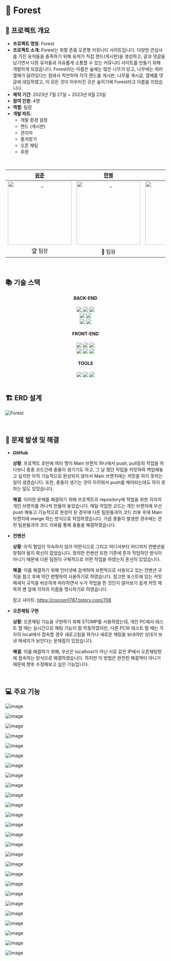 # 🌲 Forest

## 🌈 프로젝트 개요
- **프로젝트 명칭**: Forest
- **프로젝트 소개**: Forest는 취향 존중 오픈형 커뮤니티 사이트입니다. 다양한 관심사를 가진 유저들을 충족하기 위해 유저가 직접 랜드(게시판)을 생성하고, 글과 댓글을 남기면서 다른 유저들과 자유롭게 소통할 수 있는 커뮤니티 사이트를 만들기 위해 개발하게 되었습니다. Forest라는 이름은 숲에는 많은 나무가 있고, 나무에는 여러 열매가 달려있다는 점에서 착안하여 각각 랜드를 게시판, 나무를 게시글, 열매를 댓글에 대입하였고, 이 모든 것이 어우러진 곳은 숲이기에 Forest라고 이름을 지었습니다.
- **제작 기간**: 2023년 7월 27일 ~ 2023년 8월 23일
- **참여 인원**: 4명
- **역할**: 팀장
- **개발 파트**:
  - 개발 환경 설정
  - 랜드 (게시판)
  - 관리자
  - 즐겨찾기
  - 오픈 채팅
  - 후원


<br/>

|            [원준](https://github.com/WonjunS)             |            [한별](https://github.com/blackhabin)               |             [우현](https://github.com/kkwh)             |             [선아](https://github.com/seonaK)             |              
| :----------------------------------------------------------: | :----------------------------------------------------------: | :----------------------------------------------------------: | :----------------------------------------------------------: | 
| <img src="https://avatars.githubusercontent.com/u/93713151?v=4" width=200px alt="_"/> | <img src="https://avatars.githubusercontent.com/u/126144148?v=4" width=200px alt="_"/> | <img src="https://avatars.githubusercontent.com/u/121307297?v=4" width=200px alt="_"/> | <img src="https://avatars.githubusercontent.com/u/134375418?v=4" width=200px alt="_"> | 
|                         🏆 팀장                         |                         🌱 팀원                        |                           🌵 부팀장                           |                           🌷 팀원                           |                           🌻 공룡                           |    


<br/>


## 📚 기술 스택

<div align=center> 

  <h4>BACK-END</h4>
  <img src="https://img.shields.io/badge/java-007396?style=for-the-badge&logo=java&logoColor=white">
  <img src="https://img.shields.io/badge/oracle-F80000?style=for-the-badge&logo=oracle&logoColor=white">
  <img src="https://img.shields.io/badge/gradle-02303A?style=for-the-badge&logo=gradle&logoColor=white">  

  <br>
  
  <img src="https://img.shields.io/badge/spring%20boot-6DB33F?style=for-the-badge&logo=springboot&logoColor=white"> 
  <img src="https://img.shields.io/badge/spring%20security-6DB33F?style=for-the-badge&logo=springsecurity&logoColor=white">

  <br>
  
  <img src="https://img.shields.io/badge/thymeleaf-005F0F?style=for-the-badge&logo=thymeleaf&logoColor=white">
  <img src="https://img.shields.io/badge/axios-000000?style=for-the-badge&logo=axios&logoColor=white">
  
  <br>
  
  <h4>FRONT-END</h4>
  <img src="https://img.shields.io/badge/html5-E34F26?style=for-the-badge&logo=html5&logoColor=white"> 
  <img src="https://img.shields.io/badge/css-1572B6?style=for-the-badge&logo=css3&logoColor=white">
  <img src="https://img.shields.io/badge/javascript-F7DF1E?style=for-the-badge&logo=javascript&logoColor=black"> 
  

  <br>
  
  <img src="https://img.shields.io/badge/bootstrap-7952B3?style=for-the-badge&logo=bootstrap&logoColor=white">
  <img src="https://img.shields.io/badge/jquery-0769AD?style=for-the-badge&logo=jquery&logoColor=white"> 
  <img src="https://img.shields.io/badge/chart.js-FF6384?style=for-the-badge&logo=chartdotjs&logoColor=white">

  <br>

  <h4>TOOLS</h4>
  <img src="https://img.shields.io/badge/github-181717?style=for-the-badge&logo=github&logoColor=white">
  <img src="https://img.shields.io/badge/git-F05032?style=for-the-badge&logo=git&logoColor=white">
  <img src="https://img.shields.io/badge/eclipse-2C2255?style=for-the-badge&logo=eclipse&logoColor=white">

</div>

<br>

## 🏗️ ERD 설계

![Forest](https://github.com/WonjunS/Forest/assets/93713151/8e275292-759b-4300-aad5-1c02c7abb4da)

<br>

## 🔔 문제 발생 및 해결

- **GitHub**

  **상황**: 프로젝트 초반에 여러 명이 Main 브랜치 하나에서 push, pull등의 작업을 하다보니 종종 코드간에 충돌이 생기기도 하고,
  그 날 했던 작업을 커밋하여 백업해놓고 싶지만 아직 기능적으로 완성되지 않아서 Main 브랜치에는 커밋을 하지 못하는 일이 생겼습니다.
  또한, 충돌이 생기는 것이 두려워서 push를 해야되는데도 하지 못하는 일도 있었습니다.


  **해결**: 이러한 문제를 해결하기 위해 프로젝트의 repository에 작업을 위한 각자의 개인 브랜치를 하나씩 만들어 놓았습니다. 
  매일 작업한 코드는 개인 브랜치에 우선 push 해놓고 기능적으로 완성이 된 경우에 다른 팀원들과의 코드 리뷰 후에 Main 브랜치에 merge
  하는 방식으로 작업하였습니다. 가끔 충돌이 발생한 경우에는 관련 팀원들과의 코드 리뷰를 통해 충돌을 해결하였습니다.
  

- **컨벤션**

  **상황**: 아직 협업이 익숙하지 않아 어떤식으로 그리고 어디서부터 어디까지 컨벤션을 맞춰야 될지 확신이 없었습니다.
  정의한 컨벤션 또한 기존에 혼자 작업하던 방식이 아니기 때문에 다른 팀원이 구체적으로 어떤 작업을 하였는지 혼선이 있었습니다.


  **해결**: 이를 해결하기 위해 인터넷에 검색하여 보편적으로 사용되고 있는 컨벤션 규칙을 참고 후에 약간 변형하여 사용하기로 하였습니다.
  참고한 포스트에 있는 커밋 메세지 규칙을 비슷하게 따라하면서 누가 작업을 한 것인지 알아보기 쉽게 커밋 제목의 맨 앞에 각자의 이름을
  명시하기로 하였습니다.

  참고 사이트: https://cocoon1787.tistory.com/708


- **오픈채팅 구현**

  **상황**: 오픈채팅 기능을 구현하기 위해 STOMP를 사용하였는데, 개인 PC에서 테스트 할 때는 실시간으로 채팅 기능이 잘 작동하였지만,
  다른 PC와 테스트 할 때는 각자의 local에서 접속할 경우 새로고침을 하거나 새로운 채팅을 보내야만 상대가 보낸 메세지가 보인다는
  문제점이 있었습니다.

  **해결**: 이를 해결하기 위해, 우선은 localhost가 아닌 서로 같은 IP에서 오픈채팅방에 접속하는 방식으로 해결하였습니다.
  하지만 이 방법은 완전한 해결책이 아니기 때문에 향후 수정해보고 싶은 기능입니다.

<br>

## 💻 주요 기능

<!-- 메인 -->

![image](https://github.com/WonjunS/Forest/assets/93713151/8fb6acdd-b366-4d6e-b8d4-ebcd63276aab)

![image](https://github.com/WonjunS/Forest/assets/93713151/1e109324-06e3-4c6f-b9e6-c785ef9635d8)



<!-- 랜드 -->

![image](https://github.com/WonjunS/Forest/assets/93713151/2ba8f4a2-0c0b-4ffc-882f-11ab83bf90f6)

![image](https://github.com/WonjunS/Forest/assets/93713151/f057b055-a1a4-4139-8874-57027dc15da4)

![image](https://github.com/WonjunS/Forest/assets/93713151/51a667f0-7416-4cdb-827d-13bae401839f)

![image](https://github.com/WonjunS/Forest/assets/93713151/e2b9fb14-a4a3-4d78-a9af-8b578f88ffe4)

![image](https://github.com/WonjunS/Forest/assets/93713151/5bb01e5f-c40d-40ac-b45a-8f46cbc4269f)

![image](https://github.com/WonjunS/Forest/assets/93713151/4b9b8f19-d3ba-49a3-a7b5-265fb927f4c1)

![image](https://github.com/WonjunS/Forest/assets/93713151/b865c269-0a9e-44c0-af0b-766aa8813686)

![image](https://github.com/WonjunS/Forest/assets/93713151/757b5030-7442-4c9a-8ca7-0ec509275065)

![image](https://github.com/WonjunS/Forest/assets/93713151/572e4bf8-f15a-4970-80b5-2f27bc367ffe)

![image](https://github.com/WonjunS/Forest/assets/93713151/c2937b89-2a0d-4d6e-97ca-a4220317004e)

![image](https://github.com/WonjunS/Forest/assets/93713151/efb64f5a-0463-4b57-bf89-f5d8679adbae)



<!-- 나무 -->

![image](https://github.com/WonjunS/Forest/assets/93713151/f29153fe-1374-43e7-8236-5fb3ef445060)

![image](https://github.com/WonjunS/Forest/assets/93713151/50e45492-22a7-445c-abbc-b2014dd3981f)

![image](https://github.com/WonjunS/Forest/assets/93713151/fb1bbeee-8ce2-4501-b232-5f34093e3c84)

![image](https://github.com/WonjunS/Forest/assets/93713151/f0363ec0-58be-4f96-99b9-86025c744d3d)



<!-- 열매 -->

![image](https://github.com/WonjunS/Forest/assets/93713151/80641cb4-41cd-438d-8666-fe674893b7bc)

![image](https://github.com/WonjunS/Forest/assets/93713151/ac69823c-2e43-46f1-9269-1c6b556ab0ad)

![image](https://github.com/WonjunS/Forest/assets/93713151/526e5e22-a94e-45dc-905b-233cea732002)

![image](https://github.com/WonjunS/Forest/assets/93713151/5fc1e72c-f9e0-497e-b265-70b355272005)


<!-- 오픈채팅 -->

![image](https://github.com/WonjunS/Forest/assets/93713151/416d61e5-0d2d-4086-98d4-3302308b4bee)


<!-- 후원 -->

![image](https://github.com/WonjunS/Forest/assets/93713151/fc448c53-66f2-48fc-940e-3d6b711e2d5d)




<!-- 유저 -->

![image](https://github.com/WonjunS/Forest/assets/93713151/def730f9-83c0-4381-9c14-a7206f443a89)

![image](https://github.com/WonjunS/Forest/assets/93713151/03aa8915-c0a3-4b5a-bedd-43c974a6c747)

![image](https://github.com/WonjunS/Forest/assets/93713151/8266a4c5-3730-4d22-9eba-e6ba7fcbf839)
